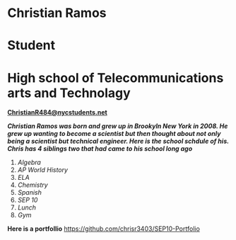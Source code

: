 # Christian Ramos
# Student
# High school of Telecommunications arts and Technolagy 

**ChristianR484@nycstudents.net**

**_Christian Ramos was born and grew up in Brookyln New York in 2008. He grew up wanting to become a scientist but then thought about not only being a scientist but technical engineer. Here is the school schdule of his. Chris has 4 siblings two that had came to his school long ago_**

1. _Algebra_
2. _AP World History_
3. _ELA_
4. _Chemistry_
5. _Spanish_
6. _SEP 10_
7. _Lunch_
8. _Gym_

**Here is a portfollio**
https://github.com/chrisr3403/SEP10-Portfolio
